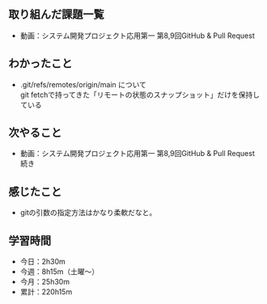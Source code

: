  ## 取り組んだ課題一覧
- 動画：システム開発プロジェクト応用第一 第8,9回GitHub & Pull Request
## わかったこと
- .git/refs/remotes/origin/main について  
git fetchで持ってきた「リモートの状態のスナップショット」だけを保持している
## 次やること
- 動画：システム開発プロジェクト応用第一 第8,9回GitHub & Pull Request 続き
## 感じたこと
- gitの引数の指定方法はかなり柔軟だなと。
## 学習時間
- 今日：2h30m
- 今週：8h15m（土曜〜）
- 今月：25h30m
- 累計：220h15m